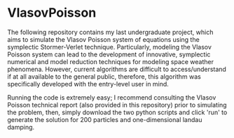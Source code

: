 # VlasovPoisson
The following repository contains my last undergraduate project, which aims to simulate the Vlasov Poisson system of equations using the symplectic Stormer-Verlet technique. Particularly, modeling the Vlasov Poisson system can lead to the development of innovative, symplectic numerical and model reduction techniques for modeling space weather phenomena. However, current algorithms are difficult to access/understand if at all available to the general public, therefore, this algorithm was specifically developed with the entry-level user in mind. 

Running the code is extremely easy; I recommend consulting the Vlasov Poisson technical report (also provided in this repository) prior to simulating the problem, then, simply download the two python scripts and click 'run' to generate the solution for 200 particles and one-dimensional landau damping.
